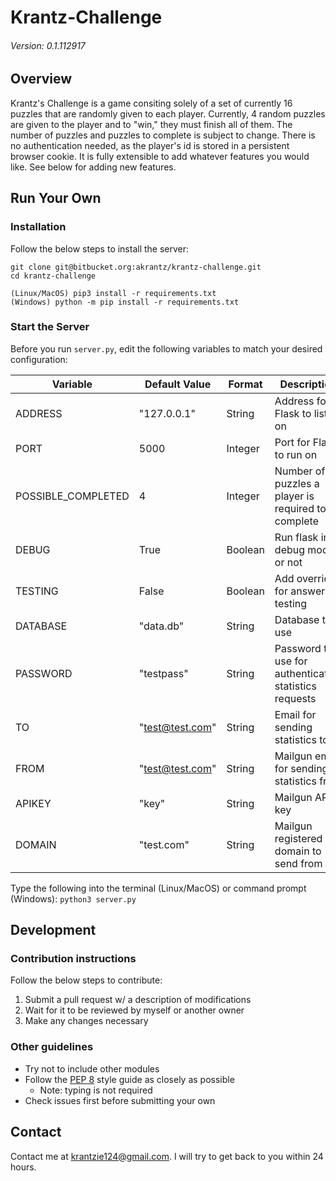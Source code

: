 # Krantz-Challenge
###### Version: 0.1.112917


## Overview

Krantz's Challenge is a game consiting solely of a set of currently 16 puzzles that are randomly given to each player. Currently, 4 random puzzles are given to the player and to "win," they must finish all of them. The number of puzzles and puzzles to complete is subject to change. There is no authentication needed, as the player's id is stored in a persistent browser cookie. It is fully extensible to add whatever features you would like. See below for adding new features.


## Run Your Own

### Installation
Follow the below steps to install the server:
```
git clone git@bitbucket.org:akrantz/krantz-challenge.git
cd krantz-challenge

(Linux/MacOS) pip3 install -r requirements.txt
(Windows) python -m pip install -r requirements.txt
```

### Start the Server
Before you run `server.py`, edit the following variables to match your desired configuration:

| Variable            | Default Value   | Format  | Description                                            |
| ------------------- | --------------- | ------- | ------------------------------------------------------ |
| ADDRESS             | "127.0.0.1"     | String  | Address for Flask to listen on                         |
| PORT                | 5000            | Integer | Port for Flask to run on                               |
| POSSIBLE\_COMPLETED | 4               | Integer | Number of puzzles a player is required to complete     |
| DEBUG               | True            | Boolean | Run flask in debug mode or not                         |
| TESTING             | False           | Boolean | Add override for answers in testing                    |
| DATABASE            | "data.db"       | String  | Database to use                                        |
| PASSWORD            | "testpass"      | String  | Password to use for authenticating statistics requests |
| TO                  | "test@test.com" | String  | Email for sending statistics to                        |
| FROM                | "test@test.com" | String  | Mailgun email for sending statistics from              |
| APIKEY              | "key"           | String  | Mailgun API key                                        |
| DOMAIN              | "test.com"      | String  | Mailgun registered domain to send from                 |

Type the following into the terminal (Linux/MacOS) or command prompt (Windows): `python3 server.py`


## Development

### Contribution instructions
Follow the below steps to contribute:
1. Submit a pull request w/ a description of modifications
2. Wait for it to be reviewed by myself or another owner
3. Make any changes necessary

### Other guidelines
* Try not to include other modules
* Follow the [PEP 8](https://www.python.org/dev/peps/pep-0008) style guide as closely as possible
	* Note: typing is not required
* Check issues first before submitting your own


## Contact
Contact me at [krantzie124@gmail.com](mailto:krantzie124@gmail.com). I will try to get back to you within 24 hours.